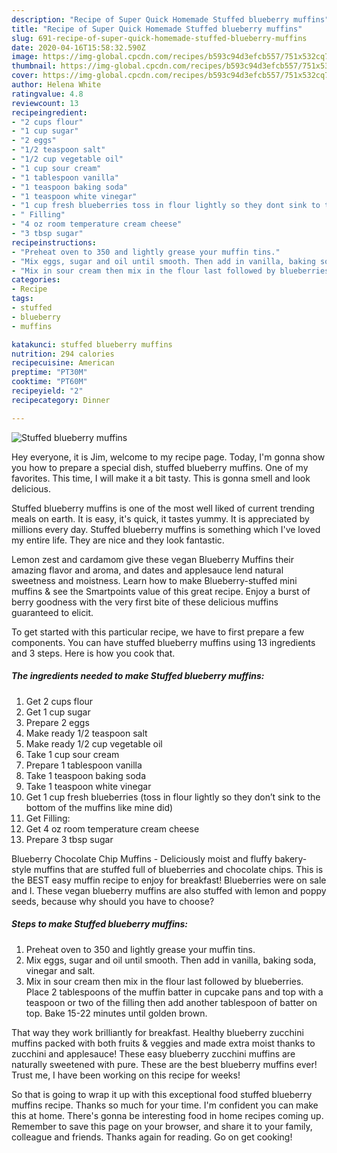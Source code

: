 ```yaml
---
description: "Recipe of Super Quick Homemade Stuffed blueberry muffins"
title: "Recipe of Super Quick Homemade Stuffed blueberry muffins"
slug: 691-recipe-of-super-quick-homemade-stuffed-blueberry-muffins
date: 2020-04-16T15:58:32.590Z
image: https://img-global.cpcdn.com/recipes/b593c94d3efcb557/751x532cq70/stuffed-blueberry-muffins-recipe-main-photo.jpg
thumbnail: https://img-global.cpcdn.com/recipes/b593c94d3efcb557/751x532cq70/stuffed-blueberry-muffins-recipe-main-photo.jpg
cover: https://img-global.cpcdn.com/recipes/b593c94d3efcb557/751x532cq70/stuffed-blueberry-muffins-recipe-main-photo.jpg
author: Helena White
ratingvalue: 4.8
reviewcount: 13
recipeingredient:
- "2 cups flour"
- "1 cup sugar"
- "2 eggs"
- "1/2 teaspoon salt"
- "1/2 cup vegetable oil"
- "1 cup sour cream"
- "1 tablespoon vanilla"
- "1 teaspoon baking soda"
- "1 teaspoon white vinegar"
- "1 cup fresh blueberries toss in flour lightly so they dont sink to the bottom of the muffins like mine did"
- " Filling"
- "4 oz room temperature cream cheese"
- "3 tbsp sugar"
recipeinstructions:
- "Preheat oven to 350 and lightly grease your muffin tins."
- "Mix eggs, sugar and oil until smooth. Then add in vanilla, baking soda, vinegar and salt."
- "Mix in sour cream then mix in the flour last followed by blueberries. Place 2 tablespoons of the muffin batter in cupcake pans and top with a teaspoon or two of the filling then add another tablespoon of batter on top. Bake 15-22 minutes until golden brown."
categories:
- Recipe
tags:
- stuffed
- blueberry
- muffins

katakunci: stuffed blueberry muffins 
nutrition: 294 calories
recipecuisine: American
preptime: "PT30M"
cooktime: "PT60M"
recipeyield: "2"
recipecategory: Dinner

---
```



![Stuffed blueberry muffins](https://img-global.cpcdn.com/recipes/b593c94d3efcb557/751x532cq70/stuffed-blueberry-muffins-recipe-main-photo.jpg)

Hey everyone, it is Jim, welcome to my recipe page. Today, I'm gonna show you how to prepare a special dish, stuffed blueberry muffins. One of my favorites. This time, I will make it a bit tasty. This is gonna smell and look delicious.

Stuffed blueberry muffins is one of the most well liked of current trending meals on earth. It is easy, it's quick, it tastes yummy. It is appreciated by millions every day. Stuffed blueberry muffins is something which I've loved my entire life. They are nice and they look fantastic.

Lemon zest and cardamom give these vegan Blueberry Muffins their amazing flavor and aroma, and dates and applesauce lend natural sweetness and moistness. Learn how to make Blueberry-stuffed mini muffins &amp; see the Smartpoints value of this great recipe. Enjoy a burst of berry goodness with the very first bite of these delicious muffins guaranteed to elicit.


To get started with this particular recipe, we have to first prepare a few components. You can have stuffed blueberry muffins using 13 ingredients and 3 steps. Here is how you cook that.

<!--inarticleads1-->

##### The ingredients needed to make Stuffed blueberry muffins:

1. Get 2 cups flour
1. Get 1 cup sugar
1. Prepare 2 eggs
1. Make ready 1/2 teaspoon salt
1. Make ready 1/2 cup vegetable oil
1. Take 1 cup sour cream
1. Prepare 1 tablespoon vanilla
1. Take 1 teaspoon baking soda
1. Take 1 teaspoon white vinegar
1. Get 1 cup fresh blueberries (toss in flour lightly so they don’t sink to the bottom of the muffins like mine did)
1. Get  Filling:
1. Get 4 oz room temperature cream cheese
1. Prepare 3 tbsp sugar


Blueberry Chocolate Chip Muffins - Deliciously moist and fluffy bakery-style muffins that are stuffed full of blueberries and chocolate chips. This is the BEST easy muffin recipe to enjoy for breakfast! Blueberries were on sale and I. These vegan blueberry muffins are also stuffed with lemon and poppy seeds, because why should you have to choose? 

<!--inarticleads2-->

##### Steps to make Stuffed blueberry muffins:

1. Preheat oven to 350 and lightly grease your muffin tins.
1. Mix eggs, sugar and oil until smooth. Then add in vanilla, baking soda, vinegar and salt.
1. Mix in sour cream then mix in the flour last followed by blueberries. Place 2 tablespoons of the muffin batter in cupcake pans and top with a teaspoon or two of the filling then add another tablespoon of batter on top. Bake 15-22 minutes until golden brown.


That way they work brilliantly for breakfast. Healthy blueberry zucchini muffins packed with both fruits &amp; veggies and made extra moist thanks to zucchini and applesauce! These easy blueberry zucchini muffins are naturally sweetened with pure. These are the best blueberry muffins ever! Trust me, I have been working on this recipe for weeks! 

So that is going to wrap it up with this exceptional food stuffed blueberry muffins recipe. Thanks so much for your time. I'm confident you can make this at home. There's gonna be interesting food in home recipes coming up. Remember to save this page on your browser, and share it to your family, colleague and friends. Thanks again for reading. Go on get cooking!

